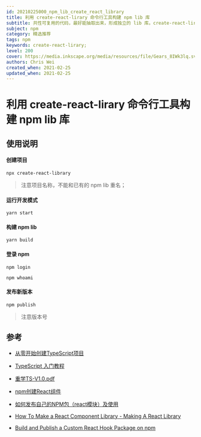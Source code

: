 ```yaml
---
id: 20210225000_npm_lib_create_react_library
title: 利用 create-react-lirary 命令行工具构建 npm lib 库
subtitle: 共性可复用的代码，最好能抽取出来，形成独立的 lib 库。create-react-lirary 命令行工具，可以帮助快速构建一个 npm lib 项目
subject: npm
category: 精选推荐
tags: npm
keywords: create-react-lirary;
level: 200
cover: https://media.inkscape.org/media/resources/file/Gears_8IWk3lq.svg
authors: Chris Wei
created_when: 2021-02-25
updated_when: 2021-02-25
---
```


# 利用 create-react-lirary 命令行工具构建 npm lib 库

## 使用说明

#### 创建项目

```
npx create-react-library
```

> 注意项目名称，不能和已有的 npm lib 重名；

#### 运行开发模式

```
yarn start
```

#### 构建 npm lib

```
yarn build
```

#### 登录 npm

```
npm login
```

```
npm whoami
```

#### 发布新版本

```
npm publish
```

> 注意版本号

## 参考

- [从零开始创建TypeScript项目](https://segmentfault.com/a/1190000023491954)
- [TypeScript 入门教程](https://ts.xcatliu.com/engineering/lint.html)
- [重学TS-V1.0.pdf](http://book.bugstack.cn/#s/6TAYl8NQ)
- [npm创建React组件](https://blog.csdn.net/b876143268/article/details/109478322)
- [如何发布自己的NPM包（react模块）及使用](https://www.jianshu.com/p/bbc984d77f84)

- [How To Make a React Component Library - Making A React Library](/watch?v=N8d-CLmg3hw)
- [Build and Publish a Custom React Hook Package on npm](/watch?v=mWCrzUGkGKQ)
